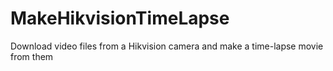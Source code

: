# MakeHikvisionTimeLapse
Download video files from a Hikvision camera and make a time-lapse movie from them
